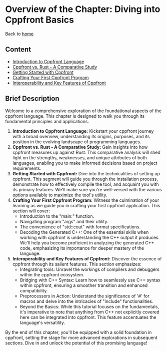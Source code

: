 # Overview of the Chapter: Diving into Cppfront Basics

Back to [home](../readme.md)

## Content

* [Introduction to Cppfront Language](basics/Introduction_Cppfront_Language.md)
* [Cppfront vs. Rust - A Comparative Study](basics/Cppfront_VS_Rust.md)
* [Getting Started with Cppfront](basics/Installation_and_compilation.md)
* [Crafting Your First Cppfront Program](basics/First_Program.md)
* [Interoperability and Key Features of Cppfront](basics/Key_features.md)

## Brief Description

Welcome to a comprehensive exploration of the foundational aspects of the cppfront language. This chapter is designed to walk you through its fundamental principles and applications.

1. **Introduction to Cppfront Language:** Kickstart your cppfront journey with a broad overview, understanding its origins, purposes, and its position in the evolving landscape of programming languages.
2. **Cppfront vs. Rust - A Comparative Study:** Gain insights into how cppfront measures up against Rust. This comparative analysis will shed light on the strengths, weaknesses, and unique attributes of both languages, enabling you to make informed decisions based on project requirements.
3. **Getting Started with Cppfront:** Dive into the technicalities of setting up cppfront. This segment will guide you through the installation process, demonstrate how to effectively compile the tool, and acquaint you with its primary features. We'll make sure you're well-versed with the various options available to maximize the tool's utility.
4. **Crafting Your First Cppfront Program:** Witness the culmination of your learning as we guide you in crafting your first cppfront application. This section will cover:
   - Introduction to the "main:" function.
   - Navigating program "args" and their utility.
   - The convenience of "std::cout" with format specifications.
   - Decoding the Generated C++: One of the essential skills when working with cppfront is understanding the C++ output it produces. We'll help you become proficient in analyzing the generated C++ code, emphasizing its importance for deeper mastery of the language.
5. **Interoperability and Key Features of Cppfront:** Discover the essence of cppfront through its salient features. This section emphasizes:
   - Integrating tools: Unravel the workings of compilers and debuggers within the cppfront ecosystem.
   - Bridging with C++ Syntax: Learn how to seamlessly use C++ syntax within cppfront, ensuring a smoother transition and enhanced compatibility.
   - Preprocessors in Action: Understand the significance of '#' for macros and delve into the intricacies of "include" functionalities.
   - Beyond the Basics: While this tutorial focuses on the fundamentals, it's imperative to note that anything from C++ not explicitly covered here can be integrated into cppfront. This feature accentuates the language's versatility.

By the end of this chapter, you'll be equipped with a solid foundation in cppfront, setting the stage for more advanced explorations in subsequent sections. Dive in and unlock the potential of this promising language!
